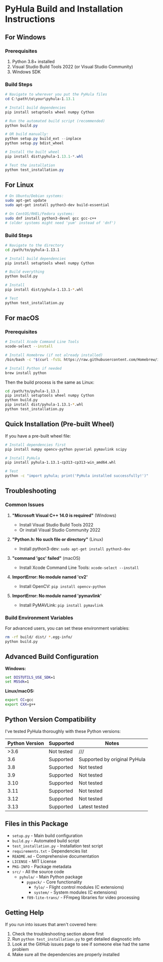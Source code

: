 # PyHula Build and Installation Instructions

## For Windows

### Prerequisites
1. Python 3.8+ installed
2. Visual Studio Build Tools 2022 (or Visual Studio Community)
3. Windows SDK

### Build Steps
```powershell
# Navigate to wherever you put the PyHula files
cd C:\path\to\your\pyhula-1.13.1

# Install build dependencies
pip install setuptools wheel numpy Cython

# Run the automated build script (recommended)
python build.py

# OR build manually:
python setup.py build_ext --inplace
python setup.py bdist_wheel

# Install the built wheel
pip install dist\pyhula-1.13.1-*.whl

# Test the installation
python test_installation.py
```

## For Linux

```bash
# On Ubuntu/Debian systems:
sudo apt-get update
sudo apt-get install python3-dev build-essential

# On CentOS/RHEL/Fedora systems:
sudo dnf install python3-devel gcc gcc-c++
# (older systems might need 'yum' instead of 'dnf')
```

### Build Steps
```bash
# Navigate to the directory
cd /path/to/pyhula-1.13.1

# Install build dependencies
pip install setuptools wheel numpy Cython

# Build everything
python build.py

# Install
pip install dist/pyhula-1.13.1-*.whl

# Test
python test_installation.py
```

## For macOS

### Prerequisites
```bash
# Install Xcode Command Line Tools
xcode-select --install

# Install Homebrew (if not already installed)
/bin/bash -c "$(curl -fsSL https://raw.githubusercontent.com/Homebrew/install/HEAD/install.sh)"

# Install Python if needed
brew install python
```

Then the build process is the same as Linux:

```bash
cd /path/to/pyhula-1.13.1
pip install setuptools wheel numpy Cython
python build.py
pip install dist/pyhula-1.13.1-*.whl
python test_installation.py
```

## Quick Installation (Pre-built Wheel)

If you have a pre-built wheel file:

```bash
# Install dependencies first
pip install numpy opencv-python pyserial pymavlink scipy

# Install PyHula
pip install pyhula-1.13.1-cp313-cp313-win_amd64.whl

# Test
python -c "import pyhula; print('PyHula installed successfully!')"
```

## Troubleshooting

### Common Issues

1. **"Microsoft Visual C++ 14.0 is required"** (Windows)
   - Install Visual Studio Build Tools 2022
   - Or install Visual Studio Community 2022

2. **"Python.h: No such file or directory"** (Linux)
   - Install python3-dev: `sudo apt-get install python3-dev`

3. **"command 'gcc' failed"** (macOS)
   - Install Xcode Command Line Tools: `xcode-select --install`

4. **ImportError: No module named 'cv2'**
   - Install OpenCV: `pip install opencv-python`

5. **ImportError: No module named 'pymavlink'**
   - Install PyMAVLink: `pip install pymavlink`

### Build Environment Variables

For advanced users, you can set these environment variables:

```bash
rm -rf build/ dist/ *.egg-info/
python build.py
```

## Advanced Build Configuration

**Windows:**
```cmd
set DISTUTILS_USE_SDK=1
set MSSdk=1
```

**Linux/macOS:**
```bash
export CC=gcc
export CXX=g++
```

## Python Version Compatibility

I've tested PyHula thoroughly with these Python versions:

| Python Version | Supported | Notes |
|----------------|-----------|-------|
| >3.6 | Not tested | /// |
| 3.6 | Supported | Supported by original PyHula |
| 3.8 | Supported | Not tested |
| 3.9 | Supported | Not tested |
| 3.10 | Supported | Not tested |
| 3.11 | Supported | Not tested |
| 3.12 | Supported | Not tested |
| 3.13 | Supported | Latest tested |

## Files in this Package

- `setup.py` - Main build configuration
- `build.py` - Automated build script  
- `test_installation.py` - Installation test script
- `requirements.txt` - Dependencies list
- `README.md` - Comprehensive documentation
- `LICENSE` - MIT License
- `PKG-INFO` - Package metadata
- `src/` - All the source code
  - `pyhula/` - Main Python package
    - `pypack/` - Core functionality
      - `fylo/` - Flight control modules (C extensions)
      - `system/` - System modules (C extensions)
    - `f09-lite-trans/` - FFmpeg libraries for video processing

## Getting Help

If you run into issues that aren't covered here:

1. Check the troubleshooting section above first
2. Run `python test_installation.py` to get detailed diagnostic info
3. Look at the GitHub issues page to see if someone else had the same problem
4. Make sure all the dependencies are properly installed

